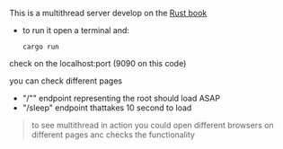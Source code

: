 This is a multithread server develop on the [Rust book](https://doc.rust-lang.org/stable/book/ch20-00-final-project-a-web-server.html)

- to run it open a terminal and:

  `cargo run`

check on the localhost:port (9090 on this code)

you can check different pages

- "/"" endpoint representing the root should load ASAP
- "/sleep" endpoint thattakes 10 second to load

> to see multithread in action you could open different browsers on different pages anc checks the functionality
